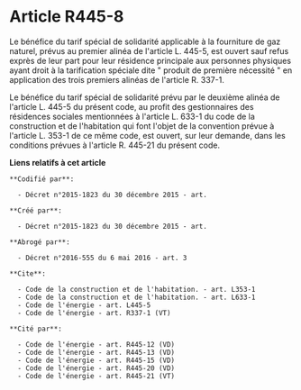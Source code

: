 # Article R445-8

Le bénéfice du tarif spécial de solidarité applicable à la fourniture de gaz naturel, prévus au premier alinéa de l'article
L. 445-5, est ouvert sauf refus exprès de leur part pour leur résidence principale aux personnes physiques ayant droit à la
tarification spéciale dite " produit de première nécessité " en application des trois premiers alinéas de l'article R.
337-1. 

Le bénéfice du tarif spécial de solidarité prévu par le deuxième alinéa de l'article L. 445-5 du présent code, au profit des
gestionnaires des résidences sociales mentionnées à l'article L. 633-1 du code de la construction et de l'habitation qui font
l'objet de la convention prévue à l'article L. 353-1 de ce même code, est ouvert, sur leur demande, dans les conditions
prévues à l'article R. 445-21 du présent code.

**Liens relatifs à cet article**

	**Codifié par**:

	  - Décret n°2015-1823 du 30 décembre 2015 - art.

	**Créé par**:

	  - Décret n°2015-1823 du 30 décembre 2015 - art.

	**Abrogé par**:

	  - Décret n°2016-555 du 6 mai 2016 - art. 3

	**Cite**:

	  - Code de la construction et de l'habitation. - art. L353-1
	  - Code de la construction et de l'habitation. - art. L633-1
	  - Code de l'énergie - art. L445-5
	  - Code de l'énergie - art. R337-1 (VT)

	**Cité par**:

	  - Code de l'énergie - art. R445-12 (VD)
	  - Code de l'énergie - art. R445-13 (VD)
	  - Code de l'énergie - art. R445-15 (VD)
	  - Code de l'énergie - art. R445-20 (VD)
	  - Code de l'énergie - art. R445-21 (VT)
